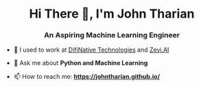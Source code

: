 <h1 align="center"> Hi There 👋, I'm John Tharian</h1>
<h3 align="center">An Aspiring Machine Learning Engineer</h3>



- 🔭 I used to work at [DifiNative Technologies](https://difinative.com/) and [Zevi.AI](https://zevi.ai/)

- 💬 Ask me about **Python and Machine Learning**

- 📫 How to reach me: **https://johntharian.github.io/**

